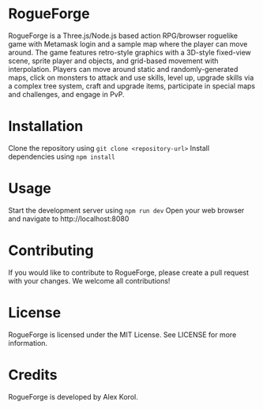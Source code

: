 # RogueForge
RogueForge is a Three.js/Node.js based action RPG/browser roguelike game with Metamask login and a sample map where the player can move around. The game features retro-style graphics with a 3D-style fixed-view scene, sprite player and objects, and grid-based movement with interpolation. Players can move around static and randomly-generated maps, click on monsters to attack and use skills, level up, upgrade skills via a complex tree system, craft and upgrade items, participate in special maps and challenges, and engage in PvP.

# Installation
Clone the repository using ```git clone <repository-url>```
Install dependencies using ```npm install```

# Usage

Start the development server using ```npm run dev```
Open your web browser and navigate to http://localhost:8080

# Contributing

If you would like to contribute to RogueForge, please create a pull request with your changes. We welcome all contributions!

# License

RogueForge is licensed under the MIT License. See LICENSE for more information.

# Credits

RogueForge is developed by Alex Korol.